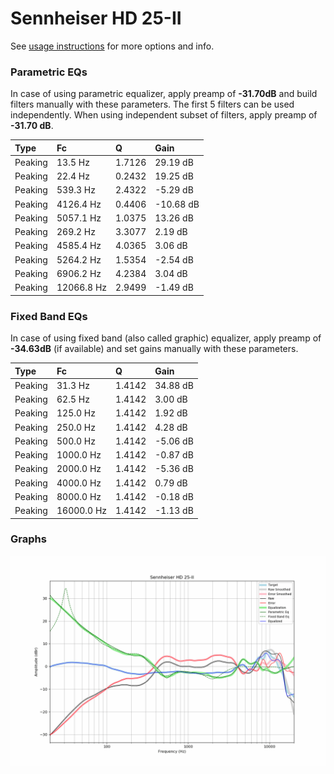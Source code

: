# Sennheiser HD 25-II
See [usage instructions](https://github.com/jaakkopasanen/AutoEq#usage) for more options and info.

### Parametric EQs
In case of using parametric equalizer, apply preamp of **-31.70dB** and build filters manually
with these parameters. The first 5 filters can be used independently.
When using independent subset of filters, apply preamp of **-31.70 dB**.

| Type    | Fc         |      Q | Gain      |
|:--------|:-----------|:-------|:----------|
| Peaking | 13.5 Hz    | 1.7126 | 29.19 dB  |
| Peaking | 22.4 Hz    | 0.2432 | 19.25 dB  |
| Peaking | 539.3 Hz   | 2.4322 | -5.29 dB  |
| Peaking | 4126.4 Hz  | 0.4406 | -10.68 dB |
| Peaking | 5057.1 Hz  | 1.0375 | 13.26 dB  |
| Peaking | 269.2 Hz   | 3.3077 | 2.19 dB   |
| Peaking | 4585.4 Hz  | 4.0365 | 3.06 dB   |
| Peaking | 5264.2 Hz  | 1.5354 | -2.54 dB  |
| Peaking | 6906.2 Hz  | 4.2384 | 3.04 dB   |
| Peaking | 12066.8 Hz | 2.9499 | -1.49 dB  |

### Fixed Band EQs
In case of using fixed band (also called graphic) equalizer, apply preamp of **-34.63dB**
(if available) and set gains manually with these parameters.

| Type    | Fc         |      Q | Gain     |
|:--------|:-----------|:-------|:---------|
| Peaking | 31.3 Hz    | 1.4142 | 34.88 dB |
| Peaking | 62.5 Hz    | 1.4142 | 3.00 dB  |
| Peaking | 125.0 Hz   | 1.4142 | 1.92 dB  |
| Peaking | 250.0 Hz   | 1.4142 | 4.28 dB  |
| Peaking | 500.0 Hz   | 1.4142 | -5.06 dB |
| Peaking | 1000.0 Hz  | 1.4142 | -0.87 dB |
| Peaking | 2000.0 Hz  | 1.4142 | -5.36 dB |
| Peaking | 4000.0 Hz  | 1.4142 | 0.79 dB  |
| Peaking | 8000.0 Hz  | 1.4142 | -0.18 dB |
| Peaking | 16000.0 Hz | 1.4142 | -1.13 dB |

### Graphs
![](./Sennheiser%20HD%2025-II.png)